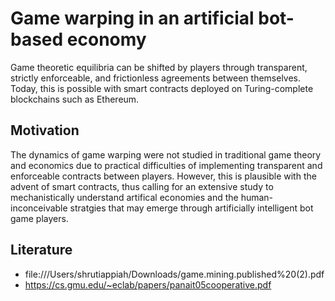 # Game warping in an artificial bot-based economy
Game theoretic equilibria can be shifted by players through transparent, strictly enforceable, and frictionless agreements between themselves. 
Today, this is possible with smart contracts deployed on Turing-complete blockchains such as Ethereum. 

## Motivation
The dynamics of game warping were not studied in traditional game theory and economics due to practical difficulties of implementing transparent and
enforceable contracts between players. However, this is plausible with the advent of smart contracts, thus calling for an extensive study to mechanistically
understand artifical economies and the human-inconceivable stratgies that may emerge through artificially intelligent bot game players.

## Literature
- file:///Users/shrutiappiah/Downloads/game.mining.published%20(2).pdf
- https://cs.gmu.edu/~eclab/papers/panait05cooperative.pdf
